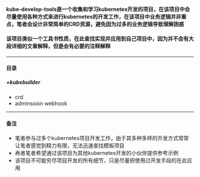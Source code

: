 #### kube-develop-tools是一个收集和学习kubernetes开发的项目，在该项目中会尽量使用各种方式来进行kubernetes的开发工作，在该项目中业务逻辑并非重点，笔者会设计非常简单的CRD资源，避免因为过多的业务逻辑导致理解困惑
#### 该项目类似一个工具书性质，在此查找实现并应用到自己项目中，因为并不会有大段详细的文章解释，但是会有必要的注释解释

---

#### 目录

##### +kubebuilder

- crd 
- adminssion webhook

---

#### 备注
- 笔者参与过多个kubernetes项目开发工作，由于其多种多样的开发方式常常让笔者感觉到精力有限，无法迅速查找模板项目
- 再者笔者希望通过该项目为其他kubernetes开发的小伙伴提供参考示例
- 该项目不可能穷尽项目开发的所有细节，只是尽量把使用过开发手段的在此应用